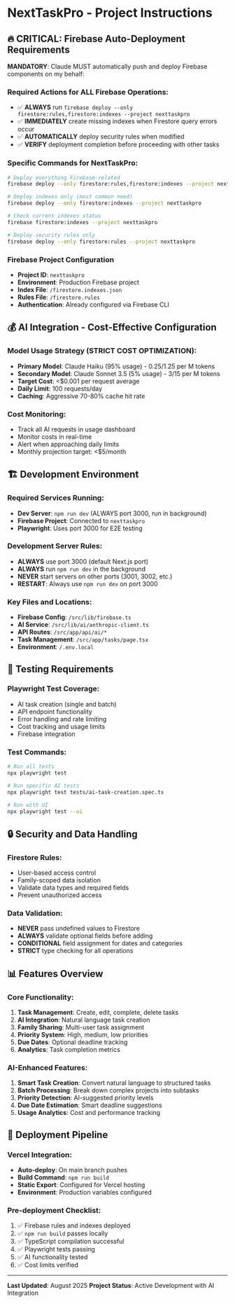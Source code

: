 # NextTaskPro - Project Instructions

## 🔥 CRITICAL: Firebase Auto-Deployment Requirements
**MANDATORY**: Claude MUST automatically push and deploy Firebase components on my behalf:

### Required Actions for ALL Firebase Operations:
- ✅ **ALWAYS** run `firebase deploy --only firestore:rules,firestore:indexes --project nexttaskpro` 
- ✅ **IMMEDIATELY** create missing indexes when Firestore query errors occur
- ✅ **AUTOMATICALLY** deploy security rules when modified
- ✅ **VERIFY** deployment completion before proceeding with other tasks

### Specific Commands for NextTaskPro:
```bash
# Deploy everything Firebase-related
firebase deploy --only firestore:rules,firestore:indexes --project nexttaskpro

# Deploy indexes only (most common need)
firebase deploy --only firestore:indexes --project nexttaskpro

# Check current indexes status
firebase firestore:indexes --project nexttaskpro

# Deploy security rules only
firebase deploy --only firestore:rules --project nexttaskpro
```

### Firebase Project Configuration
- **Project ID**: `nexttaskpro`
- **Environment**: Production Firebase project
- **Index File**: `/firestore.indexes.json`
- **Rules File**: `/firestore.rules`
- **Authentication**: Already configured via Firebase CLI

## 💰 AI Integration - Cost-Effective Configuration
### Model Usage Strategy (STRICT COST OPTIMIZATION):
- **Primary Model**: Claude Haiku (95% usage) - $0.25/$1.25 per M tokens
- **Secondary Model**: Claude Sonnet 3.5 (5% usage) - $3/$15 per M tokens
- **Target Cost**: <$0.001 per request average
- **Daily Limit**: 100 requests/day
- **Caching**: Aggressive 70-80% cache hit rate

### Cost Monitoring:
- Track all AI requests in usage dashboard
- Monitor costs in real-time
- Alert when approaching daily limits
- Monthly projection target: <$5/month

## 🏗️ Development Environment
### Required Services Running:
- **Dev Server**: `npm run dev` (ALWAYS port 3000, run in background)
- **Firebase Project**: Connected to `nexttaskpro`
- **Playwright**: Uses port 3000 for E2E testing

### Development Server Rules:
- **ALWAYS** use port 3000 (default Next.js port)
- **ALWAYS** run `npm run dev` in the background
- **NEVER** start servers on other ports (3001, 3002, etc.)
- **RESTART**: Always use `npm run dev` on port 3000

### Key Files and Locations:
- **Firebase Config**: `/src/lib/firebase.ts`
- **AI Service**: `/src/lib/ai/anthropic-client.ts`
- **API Routes**: `/src/app/api/ai/*`
- **Task Management**: `/src/app/tasks/page.tsx`
- **Environment**: `/.env.local`

## 🧪 Testing Requirements
### Playwright Test Coverage:
- AI task creation (single and batch)
- API endpoint functionality
- Error handling and rate limiting
- Cost tracking and usage limits
- Firebase integration

### Test Commands:
```bash
# Run all tests
npx playwright test

# Run specific AI tests
npx playwright test tests/ai-task-creation.spec.ts

# Run with UI
npx playwright test --ui
```

## 🔒 Security and Data Handling
### Firestore Rules:
- User-based access control
- Family-scoped data isolation
- Validate data types and required fields
- Prevent unauthorized access

### Data Validation:
- **NEVER** pass undefined values to Firestore
- **ALWAYS** validate optional fields before adding
- **CONDITIONAL** field assignment for dates and categories
- **STRICT** type checking for all operations

## 📊 Features Overview
### Core Functionality:
1. **Task Management**: Create, edit, complete, delete tasks
2. **AI Integration**: Natural language task creation
3. **Family Sharing**: Multi-user task assignment
4. **Priority System**: High, medium, low priorities
5. **Due Dates**: Optional deadline tracking
6. **Analytics**: Task completion metrics

### AI-Enhanced Features:
1. **Smart Task Creation**: Convert natural language to structured tasks
2. **Batch Processing**: Break down complex projects into subtasks
3. **Priority Detection**: AI-suggested priority levels
4. **Due Date Estimation**: Smart deadline suggestions
5. **Usage Analytics**: Cost and performance tracking

## 🚀 Deployment Pipeline
### Vercel Integration:
- **Auto-deploy**: On main branch pushes
- **Build Command**: `npm run build`
- **Static Export**: Configured for Vercel hosting
- **Environment**: Production variables configured

### Pre-deployment Checklist:
1. ✅ Firebase rules and indexes deployed
2. ✅ `npm run build` passes locally
3. ✅ TypeScript compilation successful
4. ✅ Playwright tests passing
5. ✅ AI functionality tested
6. ✅ Cost limits verified

---
**Last Updated**: August 2025
**Project Status**: Active Development with AI Integration
